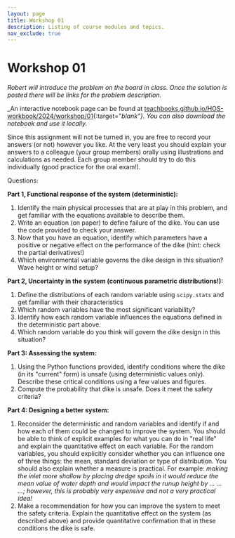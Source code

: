 ```yaml
---
layout: page
title: Workshop 01
description: Listing of course modules and topics.
nav_exclude: true
---
```


# Workshop 01

_Robert will introduce the problem on the board in class. Once the solution is posted there will be links for the problem description._

_An interactive notebook page can be found at [teachbooks.github.io/HOS-workbook/2024/workshop/01](https://teachbooks.github.io/HOS-workbook/2024/workshop/01.html){:target="_blank"}. You can also download the notebook and use it locally._

<!-- There is an inlet.

There are two environmental phenomena that periodically cause flooding in the town:

1. **Ocean Swell Waves**: waves from the ocean arrive at the entrance to the inlet, refract around the headlands and easily reach the town, damaging the infrastructure.
2. **Wind Setup:** strong westerly winds cause the water level to rise at the East side of the inlet

A dike has been constructed at the end of the inlet to protect the town from these two phenomena.

The elevation of the bottom of the inlet varies across the entrance. In addition, there are diurnal tides that influence the water surface elevation. 

Failure occurs when too many waves overtop the dike, erosion occurs on the back side that eventually leads to complete failure. For a typical storm that lasts several hours, this is expected to occur when around 2% of the waves overtop. Therefore, we can mathematically define this as a condition where the 2% runup height exceeds the height of the dike.

Safety criteria: for a given storm, the chance that the dike fails should be less than 1%. -->

Since this assignment will not be turned in, you are free to record your answers (or not) however you like. At the very least you should explain your answers to a colleague (your group members) orally using illustrations and calculations as needed. Each group member should try to do this individually (good practice for the oral exam!).

Questions:

**Part 1, Functional response of the system (deterministic):**

1. Identify the main physical processes that are at play in this problem, and get familiar with the equations available to describe them.
2. Write an equation (on paper) to define failure of the dike. You can use the code provided to check your answer.
3. Now that you have an equation, identify which parameters have a positive or negative effect on the performance of the dike (hint: check the partial derivatives!)
4. Which environmental variable governs the dike design in this situation? Wave height or wind setup?

**Part 2, Uncertainty in the system (continuous parametric distributions!):**

1. Define the distributions of each random variable using `scipy.stats` and get familiar with their characteristics
2. Which random variables have the most significant variability?
3. Identify how each random variable influences the equations defined in the deterministic part above.
4. Which random variable do you think will govern the dike design in this situation?

**Part 3: Assessing the system:**

1. Using the Python functions provided, identify conditions where the dike (in its "current" form) is unsafe (using deterministic values only). Describe these critical conditions using a few values and figures.
2. Compute the probability that dike is unsafe. Does it meet the safety criteria?

**Part 4: Designing a better system:**
1. Reconsider the deterministic and random variables and identify if and how each of them could be changed to improve the system. You should be able to think of explicit examples for what you can do in "real life" and explain the quantitative effect on each variable. For the random variables, you should explicitly consider whether you can influence one of three things: the mean, standard deviation or type of distribution. You should also explain whether a measure is practical. For example: _making the inlet more shallow by placing dredge spoils in it would reduce the mean value of water depth and would impact the runup height by ... ... ...; however, this is probably very expensive and not a very practical idea!_
2. Make a recommendation for how you can improve the system to meet the safety criteria. Explain the quantitative effect on the system (as described above) and provide quantitative confirmation that in these conditions the dike is safe.